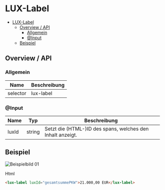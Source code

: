 # LUX-Label

- [LUX-Label](#lux-label)
  - [Overview / API](#overview--api)
    - [Allgemein](#allgemein)
    - [@Input](#input)
  - [Beispiel](#beispiel)

## Overview / API

### Allgemein

| Name     | Beschreibung    |
| -------- | --------------- |
| selector | lux-label       |

### @Input

| Name  | Typ    | Beschreibung                                               |
| ----- | ------ | ---------------------------------------------------------- |
| luxId | string | Setzt die (HTML-)ID des spans, welches den Inhalt anzeigt. |

## Beispiel

![Beispielbild 01](https://raw.githubusercontent.com/wiki/IHK-GfI/lux-components-workspace/Versions/v19/lux‐label-v19-img-01.png)

Html

```html
<lux-label luxId="gesamtsummePKW">21.000,00 EUR</lux-label>
```
